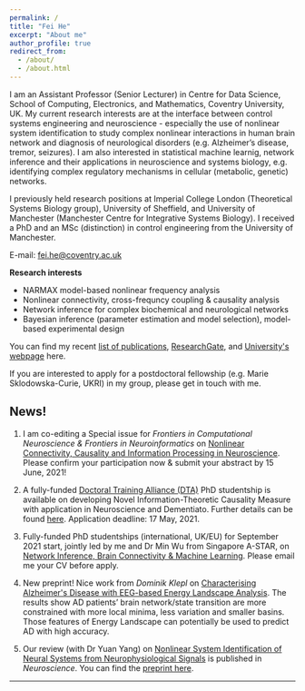 ```yaml
---
permalink: /
title: "Fei He"
excerpt: "About me"
author_profile: true
redirect_from: 
  - /about/
  - /about.html
---
```

I am an Assistant Professor (Senior Lecturer) in Centre for Data Science, School of Computing, Electronics, and Mathematics, Coventry University, UK.
My current research interests are at the interface between control systems engineering and neuroscience - especially the use of nonlinear system identification to study complex nonlinear interactions in human brain network and diagnosis of neurological disorders (e.g. Alzheimer’s disease, tremor, seizures). I am also interested in statistical machine learnig, network inference and their applications in neuroscience and systems biology, e.g. identifying complex regulatory mechanisms in cellular (metabolic, genetic) networks.

I previously held research positions at Imperial College London (Theoretical Systems Biology group), University of Sheffield, and University of Manchester (Manchester Centre for Integrative Systems Biology). I received a PhD and an MSc (distinction) in control engineering from the University of Manchester.

E-mail: fei.he@coventry.ac.uk

**Research interests**

- NARMAX model-based nonlinear frequency analysis 
- Nonlinear connectivity, cross-frequncy coupling & causality analysis
- Network inference for complex biochemical and neurological networks
- Bayesian inference (parameter estimation and model selection), model-based experimental design

You can find my recent [list of publications](https://feihelab.github.io/publications/), [ResearchGate](https://www.researchgate.net/profile/Fei-He), and [University's webpage](https://pureportal.coventry.ac.uk/en/persons/fei-he) here.

If you are interested to apply for a postdoctoral fellowship (e.g. Marie Sklodowska-Curie, UKRI) in my group, please get in touch with me.

News!
------
1. I am co-editing a Special issue for *Frontiers in Computational Neuroscience & Frontiers in Neuroinformatics* on [Nonlinear Connectivity, Causality and Information Processing in Neuroscience](https://www.frontiersin.org/research-topics/20200/nonlinear-connectivity-causality-and-information-processing-in-neuroscience). Please confirm your participation now & submit your abstract by 15 June, 2021! 

2. A fully-funded [Doctoral Training Alliance (DTA)](https://unialliance.ac.uk/dta/programmes/) PhD studentship is available on developing Novel Information-Theoretic Causality Measure with application in Neuroscience and Dementiato. Further details can be found [here](https://www.coventry.ac.uk/research/research-opportunities/research-students/research-studentships/novel-information-theoretic-causality-measure/). Application deadline: 17 May, 2021.

3. Fully-funded PhD studentships (international, UK/EU) for September 2021 start, jointly led by me and Dr Min Wu from Singapore A-STAR, on [Network Inference, Brain Connectivity & Machine Learning](https://www.findaphd.com/phds/project/network-inference-and-machine-learning-understanding-brain-connectivity-and-neurological-disorders/?p129069). Please email me your CV before apply.

4. New preprint! Nice work from *Dominik Klepl* on [Characterising Alzheimer's Disease with EEG-based Energy Landscape Analysis](https://arxiv.org/abs/2102.09882). The results show AD patients’ brain network/state transition are more constrained with more local minima, less variation and smaller basins. Those features of Energy Landscape can potentially be used to predict AD with high accuracy.

5. Our review (with Dr Yuan Yang) on [Nonlinear System Identification of Neural Systems from Neurophysiological Signals](https://www.sciencedirect.com/science/article/pii/S0306452220307703) is published in *Neuroscience*. You can find the [preprint here](https://www.researchgate.net/publication/343563477_Nonlinear_System_Identification_of_Neural_Systems_from_Neurophysiological_Signals).

------

<div style="text-align: center;">
<div style="display:inline-block;width:277px;"><script type="text/javascript" src="//rf.revolvermaps.com/0/0/7.js?i=5tg2ogn1an3&amp;m=0&amp;c=ff0000&amp;cr1=ffffff&amp;sx=0" async="async"></script></div>
</div>
